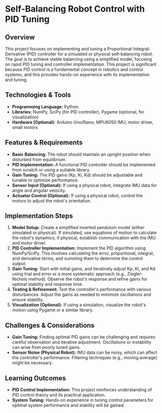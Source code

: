 # Self-Balancing Robot Control with PID Tuning

## Overview

This project focuses on implementing and tuning a Proportional-Integral-Derivative (PID) controller for a simulated or physical self-balancing robot.  The goal is to achieve stable balancing using a simplified model, focusing on rapid PID tuning and controller implementation. This project is significant because PID control is a fundamental concept in robotics and control systems, and this provides hands-on experience with its implementation and tuning.

## Technologies & Tools

* **Programming Language:** Python
* **Libraries:** NumPy, SciPy (for PID controller), Pygame (optional, for visualization)
* **Hardware (Optional):** Arduino Uno/Nano, MPU6050 IMU, motor driver, small motors


## Features & Requirements

- **Basic Balancing:** The robot should maintain an upright position when disturbed from equilibrium.
- **PID Implementation:**  A functional PID controller should be implemented from scratch or using a suitable library.
- **Gain Tuning:**  The PID gains (Kp, Ki, Kd) should be adjustable and tunable to optimize performance.
- **Sensor Input (Optional):** If using a physical robot, integrate IMU data for angle and angular velocity.
- **Actuator Control (Optional):** If using a physical robot, control the motors to adjust the robot's orientation.

## Implementation Steps

1. **Model Setup:** Create a simplified inverted pendulum model (either simulated or physical). If simulated, use equations of motion to calculate the robot's dynamics; if physical, establish communication with the IMU and motor driver.
2. **PID Controller Implementation:** Implement the PID algorithm using NumPy/SciPy.  This involves calculating the error, proportional, integral, and derivative terms, and summing them to determine the control output.
3. **Gain Tuning:** Start with initial gains, and iteratively adjust Kp, Ki, and Kd using trial and error or a more systematic approach (e.g., Ziegler-Nichols method). Observe the robot's response and refine gains for optimal stability and response time.
4. **Testing & Refinement:** Test the controller's performance with various disturbances.  Adjust the gains as needed to minimize oscillations and ensure stability.
5. **Visualization (Optional):** If using a simulation, visualize the robot's motion using Pygame or a similar library.


## Challenges & Considerations

- **Gain Tuning:** Finding optimal PID gains can be challenging and requires careful observation and iterative adjustment.  Oscillations or instability can arise from poorly tuned gains.
- **Sensor Noise (Physical Robot):**  IMU data can be noisy, which can affect the controller's performance.  Filtering techniques (e.g., moving average) might be necessary.


## Learning Outcomes

- **PID Control Implementation:** This project reinforces understanding of PID control theory and its practical application.
- **System Tuning:**  Hands-on experience in tuning control parameters for optimal system performance and stability will be gained.

